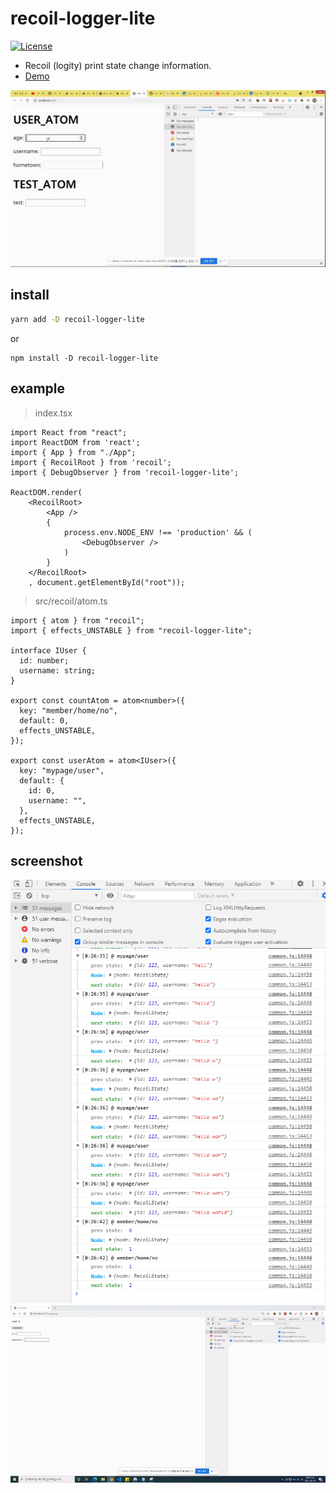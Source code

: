 # recoil-logger-lite
[![License](https://img.shields.io/badge/license-MIT-blue.svg)](https://github.com/rhkdgns95/recoil-logger-lite/blob/master/LICENSE)
- Recoil (logity) print state change information.
- [Demo](https://codesandbox.io/s/recoil-logger-lite-example-forked-vkuty)  

![main_exam](./screenshot2.gif)


## install
```bash
yarn add -D recoil-logger-lite
```
or
```
npm install -D recoil-logger-lite
```

## example
> index.tsx
```tsx
import React from "react";
import ReactDOM from 'react';
import { App } from "./App";
import { RecoilRoot } from 'recoil';
import { DebugObserver } from 'recoil-logger-lite';

ReactDOM.render(
    <RecoilRoot>
        <App />
        {
            process.env.NODE_ENV !== 'production' && (
                <DebugObserver />
            )
        }
    </RecoilRoot>
    , document.getElementById("root"));
```

> src/recoil/atom.ts
```tsx
import { atom } from "recoil";
import { effects_UNSTABLE } from "recoil-logger-lite";

interface IUser {
  id: number;
  username: string;
}

export const countAtom = atom<number>({
  key: "member/home/no",
  default: 0,
  effects_UNSTABLE,
});

export const userAtom = atom<IUser>({
  key: "mypage/user",
  default: {
    id: 0,
    username: "",
  },
  effects_UNSTABLE,
});

```

## screenshot
![capture1](./capture1.PNG)
![exam](./screenshot.gif)
